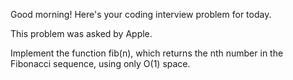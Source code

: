Good morning! Here's your coding interview problem for today.

This problem was asked by Apple.

Implement the function fib(n), which returns the nth number in the Fibonacci
sequence, using only O(1) space.


